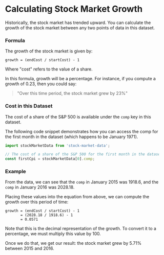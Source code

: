 # Calculating Stock Market Growth

Historically, the stock market has trended upward. You can calculate
the growth of the stock market between any two points of data in this dataset.

### Formula

The growth of the stock market is given by:

```
growth = (endCost / startCost) - 1
```

Where "cost" refers to the value of a share.

In this formula, growth will be a percentage. For instance, if
you compute a growth of 0.23, then you could say:

> "Over this time period, the stock market grew by 23%"

### Cost in this Dataset

The cost of a share of the S&P 500 is available under the `comp` key
in this dataset.

The following code snippet demonstrates how you can access the comp
for the first month in the dataset (which happens to be January 1971).

```js
import stockMarketData from 'stock-market-data';

// The cost of a share of the S&P 500 for the first month in the dataset
const firstCpi = stockMarketData[0].comp;
```

### Example

From the data, we can see that the `comp` in January 2015 was 1918.6, and the `comp` in
January 2016 was 2028.18.

Placing these values into the equation from above, we can compute the growth
over this period of time:

```
growth = (endCost / startCost) - 1
       = (2028.18 / 1918.6) - 1
       = 0.0571
```

Note that this is the decimal representation of the growth. To convert it to a percentage,
we must multiply this value by 100.

Once we do that, we get our result: the stock market grew by 5.71% between 2015 and 2016.
